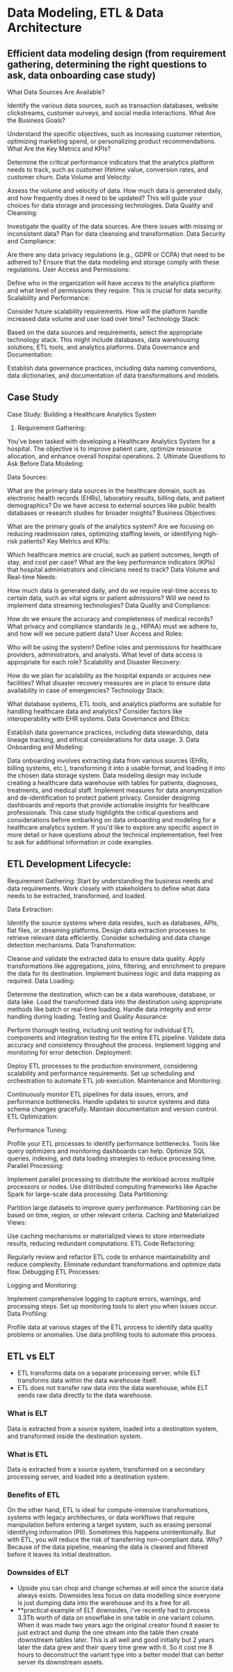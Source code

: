 # Data Modeling, ETL & Data Architecture

## Efficient data modeling design (from requirement gathering, determining the right questions to ask, data onboarding case study)
What Data Sources Are Available?

Identify the various data sources, such as transaction databases, website clickstreams, customer surveys, and social media interactions.
What Are the Business Goals?

Understand the specific objectives, such as increasing customer retention, optimizing marketing spend, or personalizing product recommendations.
What Are the Key Metrics and KPIs?

Determine the critical performance indicators that the analytics platform needs to track, such as customer lifetime value, conversion rates, and customer churn.
Data Volume and Velocity:

Assess the volume and velocity of data. How much data is generated daily, and how frequently does it need to be updated? This will guide your choices for data storage and processing technologies.
Data Quality and Cleansing:

Investigate the quality of the data sources. Are there issues with missing or inconsistent data? Plan for data cleansing and transformation.
Data Security and Compliance:

Are there any data privacy regulations (e.g., GDPR or CCPA) that need to be adhered to? Ensure that the data modeling and storage comply with these regulations.
User Access and Permissions:

Define who in the organization will have access to the analytics platform and what level of permissions they require. This is crucial for data security.
Scalability and Performance:

Consider future scalability requirements. How will the platform handle increased data volume and user load over time?
Technology Stack:

Based on the data sources and requirements, select the appropriate technology stack. This might include databases, data warehousing solutions, ETL tools, and analytics platforms.
Data Governance and Documentation:

Establish data governance practices, including data naming conventions, data dictionaries, and documentation of data transformations and models.



## Case Study

Case Study: Building a Healthcare Analytics System

1. Requirement Gathering:

You've been tasked with developing a Healthcare Analytics System for a hospital. The objective is to improve patient care, optimize resource allocation, and enhance overall hospital operations.
2. Ultimate Questions to Ask Before Data Modeling:

Data Sources:

What are the primary data sources in the healthcare domain, such as electronic health records (EHRs), laboratory results, billing data, and patient demographics?
Do we have access to external sources like public health databases or research studies for broader insights?
Business Objectives:

What are the primary goals of the analytics system? Are we focusing on reducing readmission rates, optimizing staffing levels, or identifying high-risk patients?
Key Metrics and KPIs:

Which healthcare metrics are crucial, such as patient outcomes, length of stay, and cost per case?
What are the key performance indicators (KPIs) that hospital administrators and clinicians need to track?
Data Volume and Real-time Needs:

How much data is generated daily, and do we require real-time access to certain data, such as vital signs or patient admissions?
Will we need to implement data streaming technologies?
Data Quality and Compliance:

How do we ensure the accuracy and completeness of medical records?
What privacy and compliance standards (e.g., HIPAA) must we adhere to, and how will we secure patient data?
User Access and Roles:

Who will be using the system? Define roles and permissions for healthcare providers, administrators, and analysts.
What level of data access is appropriate for each role?
Scalability and Disaster Recovery:

How do we plan for scalability as the hospital expands or acquires new facilities?
What disaster recovery measures are in place to ensure data availability in case of emergencies?
Technology Stack:

What database systems, ETL tools, and analytics platforms are suitable for handling healthcare data and analytics?
Consider factors like interoperability with EHR systems.
Data Governance and Ethics:

Establish data governance practices, including data stewardship, data lineage tracking, and ethical considerations for data usage.
3. Data Onboarding and Modeling:

Data onboarding involves extracting data from various sources (EHRs, billing systems, etc.), transforming it into a usable format, and loading it into the chosen data storage system.
Data modeling design may include creating a healthcare data warehouse with tables for patients, diagnoses, treatments, and medical staff.
Implement measures for data anonymization and de-identification to protect patient privacy.
Consider designing dashboards and reports that provide actionable insights for healthcare professionals.
This case study highlights the critical questions and considerations before embarking on data onboarding and modeling for a healthcare analytics system. If you'd like to explore any specific aspect in more detail or have questions about the technical implementation, feel free to ask for additional information or code examples.



## ETL Development Lifecycle:

Requirement Gathering: Start by understanding the business needs and data requirements. Work closely with stakeholders to define what data needs to be extracted, transformed, and loaded.

Data Extraction:

Identify the source systems where data resides, such as databases, APIs, flat files, or streaming platforms.
Design data extraction processes to retrieve relevant data efficiently.
Consider scheduling and data change detection mechanisms.
Data Transformation:

Cleanse and validate the extracted data to ensure data quality.
Apply transformations like aggregations, joins, filtering, and enrichment to prepare the data for its destination.
Implement business logic and data mapping as required.
Data Loading:

Determine the destination, which can be a data warehouse, database, or data lake.
Load the transformed data into the destination using appropriate methods like batch or real-time loading.
Handle data integrity and error handling during loading.
Testing and Quality Assurance:

Perform thorough testing, including unit testing for individual ETL components and integration testing for the entire ETL pipeline.
Validate data accuracy and consistency throughout the process.
Implement logging and monitoring for error detection.
Deployment:

Deploy ETL processes to the production environment, considering scalability and performance requirements.
Set up scheduling and orchestration to automate ETL job execution.
Maintenance and Monitoring:

Continuously monitor ETL pipelines for data issues, errors, and performance bottlenecks.
Handle updates to source systems and data schema changes gracefully.
Maintain documentation and version control.
ETL Optimization:

Performance Tuning:

Profile your ETL processes to identify performance bottlenecks. Tools like query optimizers and monitoring dashboards can help.
Optimize SQL queries, indexing, and data loading strategies to reduce processing time.
Parallel Processing:

Implement parallel processing to distribute the workload across multiple processors or nodes.
Use distributed computing frameworks like Apache Spark for large-scale data processing.
Data Partitioning:

Partition large datasets to improve query performance. Partitioning can be based on time, region, or other relevant criteria.
Caching and Materialized Views:

Use caching mechanisms or materialized views to store intermediate results, reducing redundant computations.
ETL Code Refactoring:

Regularly review and refactor ETL code to enhance maintainability and reduce complexity.
Eliminate redundant transformations and optimize data flow.
Debugging ETL Processes:

Logging and Monitoring:

Implement comprehensive logging to capture errors, warnings, and processing steps.
Set up monitoring tools to alert you when issues occur.
Data Profiling:

Profile data at various stages of the ETL process to identify data quality problems or anomalies.
Use data profiling tools to automate this process.




## ETL vs ELT

- ETL transforms data on a separate processing server, while ELT transforms data within the data warehouse itself.
- ETL does not transfer raw data into the data warehouse, while ELT sends raw data directly to the data warehouse.

### What is ELT

Data is extracted from a source system, loaded into a destination system, and transformed inside the destination system. 

### What is ETL
Data is extracted from a source system, transformed on a secondary processing server, and loaded into a destination system. 

### Benefits of ETL
On the other hand, ETL is ideal for compute-intensive transformations, systems with legacy architectures, or data workflows that require manipulation before entering a target system, such as erasing personal identifying information (PII). Sometimes this happens unintentionally. But with ETL, you will reduce the risk of transferring non-compliant data. Why? Because of the data pipeline, meaning the data is cleaned and filtered before it leaves its initial destination.

### Downsides of ELT

- Upside you can chop and change schemas at will since the source data always exists. Downsides less focus on data modelling since everyone is just dumping data into the warehouse and its a free for all.
- **practical example of ELT downsides, i've recently had to process 3.3Tb worth of data on snowflake in one table in one variant column. When it was made two years ago the original creator found it easier to just extract and dump the one stream into the table then create downstream tables later. This is all well and good initially but 2 years later the data grew and their query time grew with it. So it cost me 8 hours to deconstruct the variant type into a better model that can better server its downstream assets.


##



